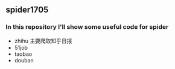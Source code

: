## spider1705
### In this repository I'll show some useful code for spider
- zhihu
主要爬取知乎日报
- 51job
- taobao
- douban
